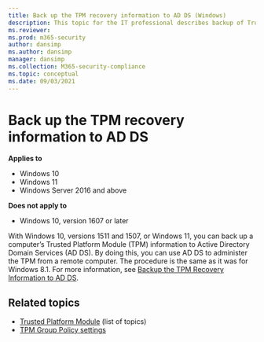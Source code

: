 ```yaml
---
title: Back up the TPM recovery information to AD DS (Windows)
description: This topic for the IT professional describes backup of Trusted Platform Module (TPM) information.
ms.reviewer: 
ms.prod: m365-security
author: dansimp
ms.author: dansimp
manager: dansimp
ms.collection: M365-security-compliance
ms.topic: conceptual
ms.date: 09/03/2021
---
```


# Back up the TPM recovery information to AD DS

**Applies to**
-   Windows 10
-   Windows 11
-   Windows Server 2016 and above

**Does not apply to**

-   Windows 10, version 1607 or later

With Windows 10, versions 1511 and 1507, or Windows 11, you can back up a computer’s Trusted Platform Module (TPM) information to Active Directory Domain Services (AD DS). By doing this, you can use AD DS to administer the TPM from a remote computer. The procedure is the same as it was for Windows 8.1. For more information, see [Backup the TPM Recovery Information to AD DS](/previous-versions/windows/it-pro/windows-8.1-and-8/dn466534(v=ws.11)).

## Related topics

- [Trusted Platform Module](trusted-platform-module-top-node.md) (list of topics)
- [TPM Group Policy settings](trusted-platform-module-services-group-policy-settings.md)